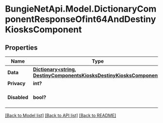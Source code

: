 # BungieNetApi.Model.DictionaryComponentResponseOfint64AndDestinyKiosksComponent
## Properties

Name | Type | Description | Notes
------------ | ------------- | ------------- | -------------
**Data** | [**Dictionary<string, DestinyComponentsKiosksDestinyKiosksComponent>**](DestinyComponentsKiosksDestinyKiosksComponent.md) |  | [optional] 
**Privacy** | **int?** |  | [optional] 
**Disabled** | **bool?** | If true, this component is disabled. | [optional] 

[[Back to Model list]](../README.md#documentation-for-models) [[Back to API list]](../README.md#documentation-for-api-endpoints) [[Back to README]](../README.md)

